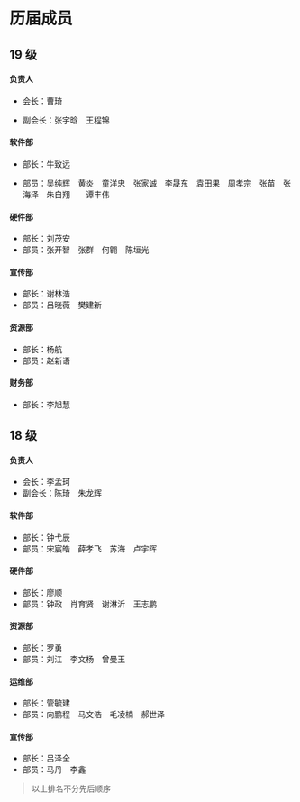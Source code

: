 # 历届成员

## 19 级

#### 负责人

* 会长：曹琦

* 副会长：张宇晗&emsp;王程锦

#### 软件部

* 部长：牛致远

* 部员：吴纯辉&emsp;黄炎&emsp;童洋忠&emsp;张家诚&emsp;李晟东&emsp;袁田果&emsp;周孝宗&emsp;张苗&emsp;张海泽&emsp;朱自翔&emsp;&emsp;谭丰伟

#### 硬件部

* 部长：刘茂安
* 部员：张开智&emsp;张群&emsp;何翱&emsp;陈垣光

#### 宣传部

* 部长：谢林浩
* 部员：吕晓薇&emsp;樊建新

#### 资源部

* 部长：杨航   
* 部员：赵新语

#### 财务部

* 部长：李旭慧

## 18 级

#### 负责人

* 会长：李孟珂
* 副会长：陈琦&emsp;朱龙辉

#### 软件部

* 部长：钟弋辰
* 部员：宋宸皓&emsp;薛孝飞&emsp;苏海&emsp;卢宇晖

#### 硬件部

* 部长：廖顺
* 部员：钟政&emsp;肖育贤&emsp;谢淋沂&emsp;王志鹏

#### 资源部

* 部长：罗勇
* 部员：刘江&emsp;李文杨&emsp;曾曼玉

#### 运维部

* 部长：管毓建
* 部员：向鹏程&emsp;马文浩&emsp;毛凌楠&emsp;郝世泽

#### 宣传部

* 部长：吕泽全
* 部员：马丹&emsp;李鑫

> 以上排名不分先后顺序

